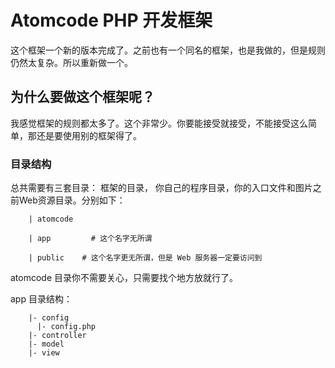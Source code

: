 Atomcode PHP 开发框架
========

这个框架一个新的版本完成了。之前也有一个同名的框架，也是我做的，但是规则仍然太复杂。所以重新做一个。

为什么要做这个框架呢？
--------
我感觉框架的规则都太多了。这个非常少。你要能接受就接受，不能接受这么简单，那还是要使用别的框架得了。

### 目录结构

总共需要有三套目录： 框架的目录， 你自己的程序目录，你的入口文件和图片之前Web资源目录。分别如下：

		| atomcode
		
		| app         # 这个名字无所谓
		
		| public	# 这个名字更无所谓，但是 Web 服务器一定要访问到

atomcode 目录你不需要关心，只需要找个地方放就行了。

app 目录结构：

		|- config
		  |- config.php
		|- controller
		|- model
		|- view